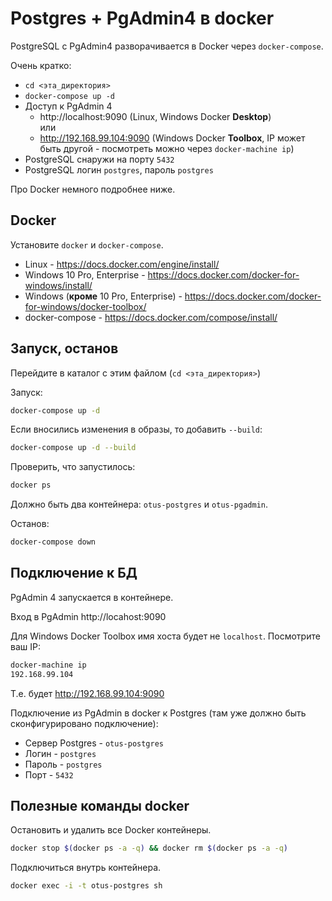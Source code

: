 # Postgres + PgAdmin4 в docker

PostgreSQL с PgAdmin4 разворачивается в Docker через `docker-compose`.

Очень кратко:
* `cd <эта_директория>`
* `docker-compose up -d`
* Доступ к PgAdmin 4
    * http://localhost:9090 (Linux, Windows Docker **Desktop**) \
      или
    * http://192.168.99.104:9090 (Windows Docker **Toolbox**, IP может быть другой - посмотреть можно через `docker-machine ip`)
* PostgreSQL снаружи на порту `5432`
* PostgreSQL логин `postgres`, пароль `postgres`

Про Docker немного подробнее ниже.

## Docker

Установите `docker` и `docker-compose`. 

* Linux - https://docs.docker.com/engine/install/
* Windows 10 Pro, Enterprise - https://docs.docker.com/docker-for-windows/install/
* Windows (**кроме** 10 Pro, Enterprise) - https://docs.docker.com/docker-for-windows/docker-toolbox/
* docker-compose - https://docs.docker.com/compose/install/

## Запуск, останов

Перейдите в каталог с этим файлом (`cd <эта_директория>`)

Запуск:
```bash
docker-compose up -d
```

Если вносились изменения в образы, то добавить `--build`:
```bash
docker-compose up -d --build
```

Проверить, что запустилось:
```bash
docker ps
```

Должно быть два контейнера:  `otus-postgres` и `otus-pgadmin`.

Останов:
```bash
docker-compose down
```

## Подключение к БД

PgAdmin 4 запускается в контейнере.

Вход в PgAdmin http://locahost:9090 

Для Windows Docker Toolbox имя хоста будет не `localhost`. 
Посмотрите ваш IP: 
```bash
docker-machine ip
192.168.99.104
```

Т.е. будет http://192.168.99.104:9090

Подключение из PgAdmin в docker к Postgres (там уже должно быть сконфигурировано подключение):
* Сервер Postgres - `otus-postgres`
* Логин - `postgres`
* Пароль -  `postgres`
* Порт - `5432`

## Полезные команды docker

Остановить и удалить все Docker контейнеры.
```bash
docker stop $(docker ps -a -q) && docker rm $(docker ps -a -q)
```

Подключиться внутрь контейнера.
```bash
docker exec -i -t otus-postgres sh
```

